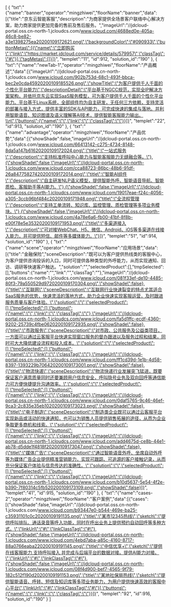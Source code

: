 [
	{
		"txt":"{\"name\":\"banner\",\"operator\":\"mingzhiwei\",\"floorName\":\"banner\",\"data\":[{\"title\":\"京东云智能客服\",\"description\":\"为商家提供全场景客户联络中心解决方案，助力商家提供更加完备的售前及售后服务。\",\"imageUrl\":\"//jdcloud-portal.oss.cn-north-1.jcloudcs.com/www.jcloud.com/4688ed0e-405a-46c8-be82-a3e1398275ea20200109172621.png\",\"backgroundColor\":\"#090933\",\"buttonMetas\":[{\"name\":\"立即购买\",\"link\":\"https://market.jdcloud.com/service/details/579957\",\"classTag\":\"#\"}],\"tagMetas\":[]}]}",
		"templet":"11",
		"id":912,
		"solution_id":"190"
	},
	{
		"txt":"{\"name\":\"newTab-1\",\"operator\":\"mingzhiwei\",\"floorName\":\"产品概述\",\"data\":[{\"imageUrl\":\"//jdcloud-portal.oss.cn-north-1.jcloudcs.com/www.jcloud.com/902b753d-68c1-493f-bbca-bec2e0cda45920200109185526.png\",\"showTitle\":\"为客户提供千人千面的个性化平台能力\",\"descriptionDetail\":\"平台基于NGCC规范，实现全IP解决方案架构，并依托京东云实现SaaS服务模型，可为客户提供千人千面的个性化平台能力。平台基于Linux系统，全部组件均为自主研发，无任何三方依赖，支持灵活的部署与接入方式，提供丰富的SDK与API能力，可完成快速的集成与落地。并利用智能语音、知识图谱及语义理解等AI技术，提供智能客服能力输出。\\n\",\"buttons\":{\"name\":\"\",\"link\":\"\",\"classTag\":\"\"}}]}",
		"templet":"22",
		"id":913,
		"solution_id":"190"
	},
	{
		"txt":"{\"name\":\"advantage\",\"operator\":\"mingzhiwei\",\"floorName\":\"产品优势\",\"data\":[{\"showShade\":false,\"imageUrl\":\"//jdcloud-portal.oss.cn-north-1.jcloudcs.com/www.jcloud.com/66413142-c275-4734-8148-8da5a147b61620200109172024.png\",\"title\":\"一站式服务\",\"description\":\"支持标准呼叫中心能力与智能客服能力无缝融合等。\"},{\"showShade\":false,\"imageUrl\":\"//jdcloud-portal.oss.cn-north-1.jcloudcs.com/www.jcloud.com/cca88723-86bc-48b6-91df-26a84775827420200109172014.png\",\"title\":\"智能AI组件\",\"description\":\"自主研发NLP语义模型，提供智能外呼、智能语音导航、智能质检、客服助手等AI能力。\"},{\"showShade\":false,\"imageUrl\":\"//jdcloud-portal.oss.cn-north-1.jcloudcs.com/www.jcloud.com/19017eae-f24c-4056-a305-3ccb96bf484c20200109171948.png\",\"title\":\"全流程管理\",\"description\":\"支持工单流转、知识库、监控管理、质检管理等多项业务模块。\"},{\"showShade\":false,\"imageUrl\":\"//jdcloud-portal.oss.cn-north-1.jcloudcs.com/www.jcloud.com/4a78e6a6-fb00-41bf-8f8b-e00f78e5e35320200109171953.png\",\"title\":\"多渠道接入\",\"description\":\"可对接WebChat、H5、微信、Android、iOS等多渠道在线接入能力，并可提供短信、邮件等多媒体能力。\"}]}",
		"templet":"51",
		"id":914,
		"solution_id":"190"
	},
	{
		"txt":"{\"name\":\"scene\",\"operator\":\"mingzhiwei\",\"floorName\":\"应用场景\",\"data\":[{\"title\":\"金融保险\",\"sceneDescription\":\"既可以为客户提供热线类的客服中心，为客户提供咨询投诉的入口，同时可提供各种类型的外呼能力，从而实现通知、回访、调研等快速客户触达。\",\"solution\":\"\",\"selectedProduct\":[],\"tmpSelected\":[],\"buttons\":{\"name\":\"\",\"link\":\"\",\"classTag\":\"\"},\"imageUrl\":\"//jdcloud-portal.oss.cn-north-1.jcloudcs.com/www.jcloud.com/081f33ef-de10-4485-80f3-79a550529d9720200109170304.png\",\"showShade\":false},{\"title\":\"互联网\",\"sceneDescription\":\"互联网行业快速裂变的特点尤其适合SaaS服务的优势，快速灵活的落地方式，助力企业快速实现客服运营，及时跟进服务质量与客户体验。\",\"solution\":\"\",\"selectedProduct\":[],\"tmpSelected\":[],\"buttons\":{\"name\":\"\",\"link\":\"\",\"classTag\":\"\"},\"imageUrl\":\"//jdcloud-portal.oss.cn-north-1.jcloudcs.com/www.jcloud.com/fa5d1ffc-ecdf-4360-9202-25739c4fbe0620200109172935.png\",\"showShade\":false},{\"title\":\"市政服务\",\"sceneDescription\":\"对市政、公共服务及公益类项目，一方面可以通过云客服平台快速实现窗口服务的督办跟进以及服务过程和结果，同时可大大降低建设流程和投入成本。\",\"solution\":\"\",\"selectedProduct\":[],\"tmpSelected\":[],\"buttons\":{\"name\":\"\",\"link\":\"\",\"classTag\":\"\"},\"imageUrl\":\"//jdcloud-portal.oss.cn-north-1.jcloudcs.com/www.jcloud.com/ff1cd39d-1e1b-4d58-8397-1393229b706420200109173001.png\",\"showShade\":false},{\"title\":\"物流快递\",\"sceneDescription\":\"物流快递行业发展突飞猛进，既要保证客户满意质量同时还要兼顾用户信息安全，呼叫隐号业务及双向回呼等通信能力可方便快捷提升沟通效率。\",\"solution\":\"\",\"selectedProduct\":[],\"tmpSelected\":[],\"buttons\":{\"name\":\"\",\"link\":\"\",\"classTag\":\"\"},\"imageUrl\":\"//jdcloud-portal.oss.cn-north-1.jcloudcs.com/www.jcloud.com/0daf5765-9c46-46ef-9ca3-2c835e35eb1020200109173023.png\",\"showShade\":false},{\"title\":\"电子制造\",\"sceneDescription\":\"制造类企业既可以通过云客服平台实现新品或活动的快速通知，也可以为销售人员提供销售拓展的途径，从而为企业争取更多商机和线索。\",\"solution\":\"\",\"selectedProduct\":[],\"tmpSelected\":[],\"buttons\":{\"name\":\"\",\"link\":\"\",\"classTag\":\"\"},\"imageUrl\":\"//jdcloud-portal.oss.cn-north-1.jcloudcs.com/www.jcloud.com/add4675d-ce8b-44e1-ab78-d5dde1f4818f20200109173047.png\",\"showShade\":false},{\"title\":\"媒体广告\",\"sceneDescription\":\"通过智能语音外呼、坐席自动外呼等为媒体广告企业提供精准营销能力，实现可跟踪、可追源的客户接触记录，从而充分保证客户体验与信息传达的准确性。\",\"solution\":\"\",\"selectedProduct\":[],\"tmpSelected\":[],\"buttons\":{\"name\":\"\",\"link\":\"\",\"classTag\":\"\"},\"imageUrl\":\"//jdcloud-portal.oss.cn-north-1.jcloudcs.com/www.jcloud.com/b10d5637-5e54-4f2e-b390-7f80314c5fb520200109173109.png\",\"showShade\":false}]}",
		"templet":"41",
		"id":915,
		"solution_id":"190"
	},
	{
		"txt":"{\"name\":\"cases-2\",\"operator\":\"mingzhiwei\",\"floorName\":\"客户案例\",\"data\":[{\"cases\":[{\"showShade\":false,\"imageUrl\":\"//jdcloud-portal.oss.cn-north-1.jcloudcs.com/www.jcloud.com/b93447e0-b544-469e-ba25-c35931101c0c20200109191135.png\",\"title\":\"某市12345热线\",\"sketch\":\"提供呼叫排队、通话录音等呼入功能，同时在呼出业务上提供预约自动回呼等多种方式。\",\"linkUrl\":\"#\",\"linkClassTag\":\"#\"},{\"showShade\":false,\"imageUrl\":\"//jdcloud-portal.oss.cn-north-1.jcloudcs.com/www.jcloud.com/4ebd7aba-a85c-4160-8717-88a0766eaba220200109191145.png\",\"title\":\"中信优享+\",\"sketch\":\"提供在线客服能力,支持呼叫接入,并完成与后端平台的数据对接。提供AI能力对接。\",\"linkUrl\":\"#\",\"linkClassTag\":\"#\"},{\"showShade\":false,\"imageUrl\":\"//jdcloud-portal.oss.cn-north-1.jcloudcs.com/www.jcloud.com/08f4d900-bef7-4565-9f79-182c512f190d20200109191153.png\",\"title\":\"某地社保局热线\",\"sketch\":\"提供智能语音、呼转、短信及知识库等多项业务能力，为用户提供快速高效的客服中心平台\",\"linkUrl\":\"#\",\"linkClassTag\":\"#\"}],\"buttons\":{\"name\":\"\",\"link\":\"\",\"classTag\":\"\"}}]}",
		"templet":"92",
		"id":916,
		"solution_id":"190"
	}
]